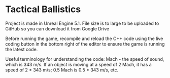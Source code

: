 # Tactical Ballistics

Project is made in Unreal Engine 5.1. File size is to large to be uploaded to GitHub so you can download it from Google Drive

Before running the game, recompile and reload the C++ code using the live coding button in the bottom right of the editor to ensure the game is running the latest code.

Useful terminology for understanding the code: Mach - the speed of sound, which is 343 m/s. If an object is moving at a speed of 2 Mach, it has a speed of 2 * 343 m/s; 0.5 Mach is 0.5 * 343 m/s, etc.
